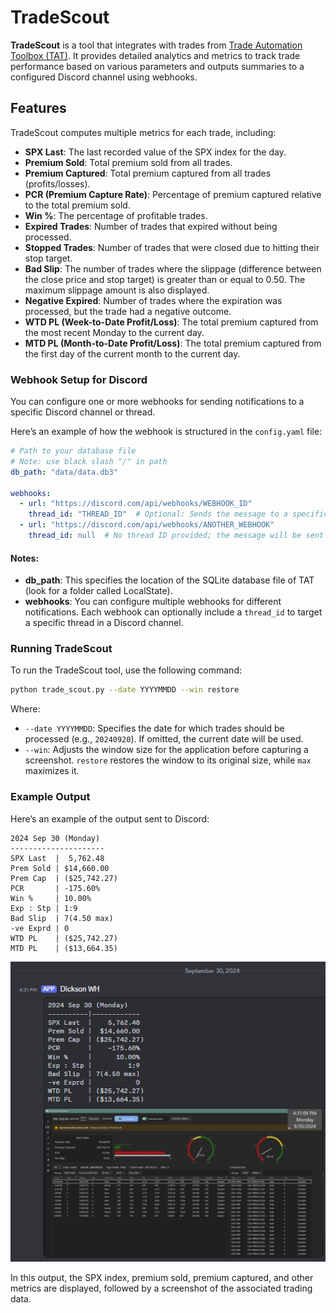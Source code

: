 
# TradeScout

**TradeScout** is a tool that integrates with trades from [Trade Automation Toolbox (TAT)](https://tradeautomationtoolbox.com/). It provides detailed analytics and metrics to track trade performance based on various parameters and outputs summaries to a configured Discord channel using webhooks.

## Features

TradeScout computes multiple metrics for each trade, including:

- **SPX Last**: The last recorded value of the SPX index for the day.
- **Premium Sold**: Total premium sold from all trades.
- **Premium Captured**: Total premium captured from all trades (profits/losses).
- **PCR (Premium Capture Rate)**: Percentage of premium captured relative to the total premium sold.
- **Win %**: The percentage of profitable trades.
- **Expired Trades**: Number of trades that expired without being processed.
- **Stopped Trades**: Number of trades that were closed due to hitting their stop target.
- **Bad Slip**: The number of trades where the slippage (difference between the close price and stop target) is greater than or equal to 0.50. The maximum slippage amount is also displayed.
- **Negative Expired**: Number of trades where the expiration was processed, but the trade had a negative outcome.
- **WTD PL (Week-to-Date Profit/Loss)**: The total premium captured from the most recent Monday to the current day.
- **MTD PL (Month-to-Date Profit/Loss)**: The total premium captured from the first day of the current month to the current day.

### Webhook Setup for Discord

You can configure one or more webhooks for sending notifications to a specific Discord channel or thread.

Here’s an example of how the webhook is structured in the `config.yaml` file:

```yaml
# Path to your database file
# Note: use black slash "/" in path
db_path: "data/data.db3"  

webhooks:
  - url: "https://discord.com/api/webhooks/WEBHOOK_ID"
    thread_id: "THREAD_ID"  # Optional: Sends the message to a specific thread if provided. If omitted, the message will go to the main channel.
  - url: "https://discord.com/api/webhooks/ANOTHER_WEBHOOK"
    thread_id: null  # No thread ID provided; the message will be sent to the main webhook channel.
```

#### Notes:
- **db_path**: This specifies the location of the SQLite database file of TAT (look for a folder called LocalState).
- **webhooks**: You can configure multiple webhooks for different notifications. Each webhook can optionally include a `thread_id` to target a specific thread in a Discord channel.

### Running TradeScout

To run the TradeScout tool, use the following command:

```bash
python trade_scout.py --date YYYYMMDD --win restore
```

Where:
- `--date YYYYMMDD`: Specifies the date for which trades should be processed (e.g., `20240920`). If omitted, the current date will be used.
- `--win`: Adjusts the window size for the application before capturing a screenshot. `restore` restores the window to its original size, while `max` maximizes it.

### Example Output

Here’s an example of the output sent to Discord:

```
2024 Sep 30 (Monday)
---------------------
SPX Last  |  5,762.48
Prem Sold | $14,660.00
Prem Cap  | ($25,742.27)
PCR       | -175.60%
Win %     | 10.00%
Exp : Stp | 1:9
Bad Slip  | 7(4.50 max)
-ve Exprd | 0
WTD PL    | ($25,742.27)
MTD PL    | ($13,664.35)
```

![Example Output](TradeScoutOutputExample.jpg)

In this output, the SPX index, premium sold, premium captured, and other metrics are displayed, followed by a screenshot of the associated trading data.
